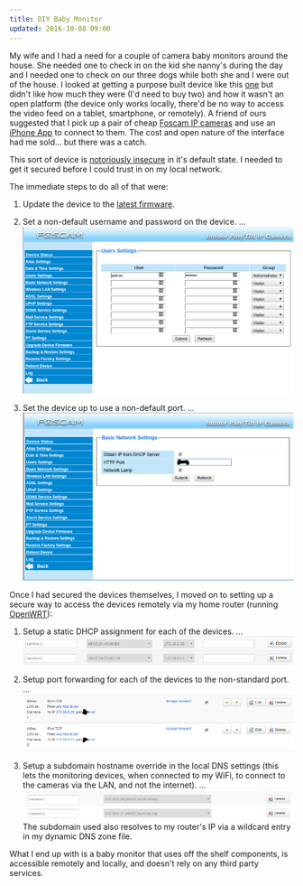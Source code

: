 ```yaml
---
title: DIY Baby Monitor
updated: 2016-10-08 09:00
---
```


My wife and I had a need for a couple of camera baby monitors around the house.  She needed one to check in on the kid she nanny's during the day and I needed one to check on our three dogs while both she and I were out of the house.  I looked at getting a purpose built device like this [one](https://www.amazon.com/Motorola-MBP36S-Wireless-Monitor-3-5-Inch/dp/B00M2F0OYS?th=1) but didn't like how much they were (I'd need to buy two) and how it wasn't an open platform (the device only works locally, there'd be no way to access the video feed on a tablet, smartphone, or remotely). A friend of ours suggested that I pick up a pair of cheap [Foscam IP cameras](https://www.amazon.com/Foscam-FI8910W-Network-Camera-Two-Way/dp/B006ZP8UOW) and use an [iPhone App](https://itunes.apple.com/US/app/id511651356?mt=8) to connect to them. The cost and open nature of the interface had me sold... but there was a catch.

This sort of device is [notoriously insecure](http://www.computerworld.com/article/2878741/hacker-hijacks-wireless-foscam-baby-monitor-talks-and-freaks-out-nanny.html) in it's default state.  I needed to get it secured before I could trust in on my local network.

The immediate steps to do all of that were:

1. Update the device to the [latest firmware](http://foscam.us/firmware).

2. Set a non-default username and password on the device.
...![screenshot](/assets/diy-baby-monitor-user-pass.png)

3. Set the device up to use a non-default port.
...![screenshot](/assets/diy-baby-monitor-network-port.png)

Once I had secured the devices themselves, I moved on to setting up a secure way to access the devices remotely via my home router (running [OpenWRT](https://openwrt.org/)):

1. Setup a static DHCP assignment for each of the devices.
...![screenshot](/assets/diy-baby-monitor-static-dhcp.png)

2. Setup port forwarding for each of the devices to the non-standard port.
...![screenshot](/assets/diy-baby-monitor-port-forward.png)

3. Setup a subdomain hostname override in the local DNS settings (this lets the monitoring devices, when connected to my WiFi, to connect to the cameras via the LAN, and not the internet).
...![screenshot](/assets/diy-baby-monitor-hostname-override.png)
The subdomain used also resolves to my router's IP via a wildcard entry in my dynamic DNS zone file.

What I end up with is a baby monitor that uses off the shelf components, is accessible remotely and locally, and doesn't rely on any third party services.
